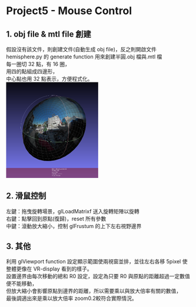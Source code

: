 # Project5 - Mouse Control

## 1. obj file & mtl file 創建
假設沒有該文件，則創建文件(自動生成 obj file)，反之則開啟文件<br>
hemisphere.py 的 generate function 用來創建半圓.obj 檔與.mtl 檔<br>
每一圈切 32 點，有 16 圈，<br>
用四的點組成四邊形，<br>
中心點也用 32 點表示，方便程式化。<br>
<img src="image/img1.png" width=250><br>
## 2. 滑鼠控制
左鍵：拖曳旋轉場景，glLoadMatrixf 送入旋轉矩陣以旋轉<br>
右鍵：點擊回到原點(復歸)，reset 所有參數<br>
中鍵：滾動放大縮小，控制 glFrustum 的上下左右視野邊界<br>
## 3. 其他
利用 glViewport function 設定顯示範圍使兩視窗並排，並往左右各移 5pixel 使整體更像在 VR-display 看到的樣子。<br>
設置邊界由每次移動的總和 R0 設定，設定為只要 R0 與原點的距離超過一定數值便不能移動，<br>
但放大縮小會影響原點到邊界的距離，所以需要乘以與放大倍率有關的數值，<br>
最後調適出來是乘以放大倍率 zoom0.2較符合實際情況。<br>
